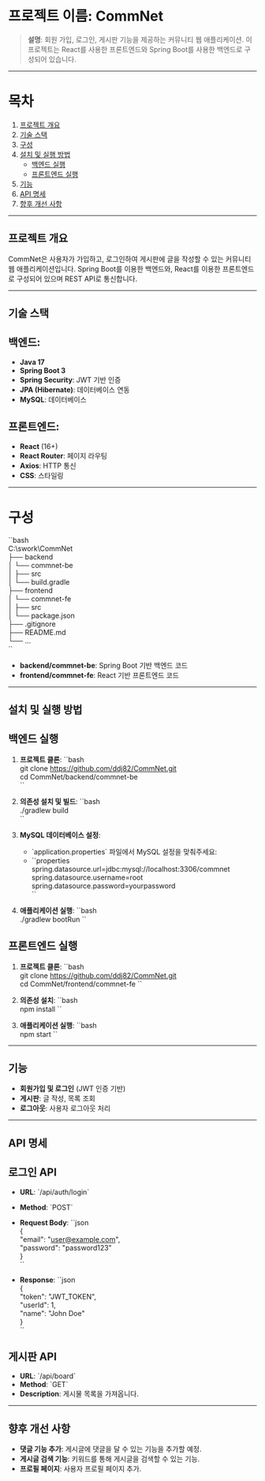 
# 프로젝트 이름: **CommNet**  
> **설명**: 회원 가입, 로그인, 게시판 기능을 제공하는 커뮤니티 웹 애플리케이션. 이 프로젝트는 React를 사용한 프론트엔드와 Spring Boot를 사용한 백엔드로 구성되어 있습니다.

---

# 목차
1. [프로젝트 개요](#프로젝트-개요)
2. [기술 스택](#기술-스택)
3. [구성](#구성)
4. [설치 및 실행 방법](#설치-및-실행-방법)
    - [백엔드 실행](#백엔드-실행)
    - [프론트엔드 실행](#프론트엔드-실행)
5. [기능](#기능)
6. [API 명세](#api-명세)
7. [향후 개선 사항](#향후-개선-사항)

---

## 프로젝트 개요
CommNet은 사용자가 가입하고, 로그인하여 게시판에 글을 작성할 수 있는 커뮤니티 웹 애플리케이션입니다. Spring Boot를 이용한 백엔드와, React를 이용한 프론트엔드로 구성되어 있으며 REST API로 통신합니다. 

---

## 기술 스택

## 백엔드:
- **Java 17**
- **Spring Boot 3**
- **Spring Security**: JWT 기반 인증
- **JPA (Hibernate)**: 데이터베이스 연동
- **MySQL**: 데이터베이스

## 프론트엔드:
- **React** (16+)
- **React Router**: 페이지 라우팅
- **Axios**: HTTP 통신
- **CSS**: 스타일링

---

# 구성

\`\`bash  
C:\swork\CommNet  
├── backend  
│   └── commnet-be  
│       ├── src  
│       └── build.gradle  
├── frontend  
│   └── commnet-fe  
│       ├── src  
│       └── package.json  
├── .gitignore  
├── README.md  
└── ...  
\`\`


- **backend/commnet-be**: Spring Boot 기반 백엔드 코드
- **frontend/commnet-fe**: React 기반 프론트엔드 코드

---

## 설치 및 실행 방법

## 백엔드 실행

1. **프로젝트 클론**:
    \`\`bash  
    git clone https://github.com/ddj82/CommNet.git  
    cd CommNet/backend/commnet-be  
    \`\`

2. **의존성 설치 및 빌드**:
    \`\`bash  
    ./gradlew build  
    \`\`

3. **MySQL 데이터베이스 설정**:
    - \`application.properties\` 파일에서 MySQL 설정을 맞춰주세요:  
    - \`\`properties  
    spring.datasource.url=jdbc:mysql://localhost:3306/commnet  
    spring.datasource.username=root  
    spring.datasource.password=yourpassword  
    \`\`

5. **애플리케이션 실행**:
    \`\`bash  
    ./gradlew bootRun
    \`\`

## 프론트엔드 실행

1. **프로젝트 클론**:
    \`\`bash  
    git clone https://github.com/ddj82/CommNet.git  
    cd CommNet/frontend/commnet-fe
    \`\`

2. **의존성 설치**:
    \`\`bash  
    npm install
    \`\`

3. **애플리케이션 실행**:
    \`\`bash  
    npm start
    \`\`

---

## 기능
- **회원가입 및 로그인** (JWT 인증 기반)
- **게시판**: 글 작성, 목록 조회
- **로그아웃**: 사용자 로그아웃 처리

---

## API 명세

## 로그인 API

- **URL**: \`/api/auth/login\`
- **Method**: \`POST\`
- **Request Body**:
    \`\`json  
    {  
      "email": "user@example.com",  
      "password": "password123"  
    }  
    \`\`

- **Response**:
    \`\`json  
    {  
      "token": "JWT_TOKEN",  
      "userId": 1,  
      "name": "John Doe"  
    }  
    \`\`

## 게시판 API

- **URL**: \`/api/board\`
- **Method**: \`GET\`
- **Description**: 게시물 목록을 가져옵니다.

---

## 향후 개선 사항
- **댓글 기능 추가**: 게시글에 댓글을 달 수 있는 기능을 추가할 예정.
- **게시글 검색 기능**: 키워드를 통해 게시글을 검색할 수 있는 기능.
- **프로필 페이지**: 사용자 프로필 페이지 추가.
